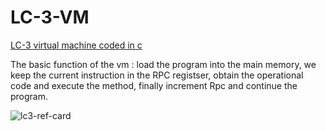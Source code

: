 # LC-3-VM
[LC-3 virtual machine coded in c](vm.c)

The basic function of the vm : load the program into the main memory, we keep the current instruction in the RPC registser, obtain the operational code and execute the method, finally increment Rpc and continue the program.


![lc3-ref-card](https://github.com/ssoufiene/LC-3-VM/assets/114444353/b00eb47e-54e3-45b1-b6b6-a1b2fca7bfa0)
